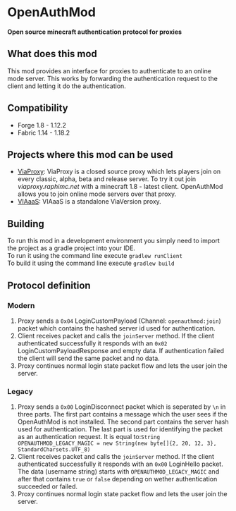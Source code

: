 # OpenAuthMod
**Open source minecraft authentication protocol for proxies**

## What does this mod
This mod provides an interface for proxies to authenticate to an online mode server. This works by forwarding the authentication request to the client and letting it do the authentication.

## Compatibility
* Forge 1.8 - 1.12.2
* Fabric 1.14 - 1.18.2

## Projects where this mod can be used
* [ViaProxy](https://discord.gg/dCzT9XHEWu): ViaProxy is a closed source proxy which lets players join on every classic, alpha, beta and release server. To try it out join *viaproxy.raphimc.net* with a minecraft 1.8 - latest client. OpenAuthMod allows you to join online mode servers over that proxy.
* [VIAaaS](https://github.com/ViaVersion/VIAaaS): VIAaaS is a standalone ViaVersion proxy.

## Building
To run this mod in a development environment you simply need to import the project as a gradle project into your IDE.\
To run it using the command line execute `gradlew runClient`\
To build it using the command line execute `gradlew build`

## Protocol definition
### Modern
1. Proxy sends a `0x04` LoginCustomPayload (Channel: `openauthmod:join`) packet which contains the hashed server id used for authentication.
2. Client receives packet and calls the `joinServer` method. If the client authenticated successfully it responds with an `0x02` LoginCustomPayloadResponse and empty data. If authentication failed the client will send the same packet and no data.
3. Proxy continues normal login state packet flow and lets the user join the server.

### Legacy
1. Proxy sends a `0x00` LoginDisconnect packet which is seperated by `\n` in three parts. The first part contains a message which the user sees if the OpenAuthMod is not installed. The second part contains the server hash used for authentication. The last part is used for identifying the packet as an authentication request. It is equal to:`String OPENAUTHMOD_LEGACY_MAGIC = new String(new byte[]{2, 20, 12, 3}, StandardCharsets.UTF_8)`
2. Client receives packet and calls the `joinServer` method. If the client authenticated successfully it responds with an `0x00` LoginHello packet. The data (username string) starts with `OPENAUTHMOD_LEGACY_MAGIC` and after that contains `true` or `false` depending on wether authentication succeeded or failed.
3. Proxy continues normal login state packet flow and lets the user join the server.
